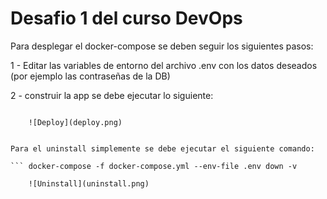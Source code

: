 # Desafio 1 del curso DevOps

Para desplegar el docker-compose se deben seguir los siguientes pasos:

1 - Editar las variables de entorno del archivo .env con los datos deseados (por ejemplo las contraseñas de la DB)

2 - construir la app se debe ejecutar lo siguiente:

``` docker-compose -f docker-compose.yml --env-file .env up -d
    
    ![Deploy](deploy.png)
    

Para el uninstall simplemente se debe ejecutar el siguiente comando:

``` docker-compose -f docker-compose.yml --env-file .env down -v

    ![Uninstall](uninstall.png)     

